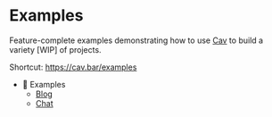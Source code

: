 # Examples

Feature-complete examples demonstrating how to use
[Cav](https://github.com/connorlogin/cav) to build a variety [WIP] of projects.

Shortcut: https://cav.bar/examples

- 📍 Examples
  - [Blog](./blog)
  - [Chat](./chat)